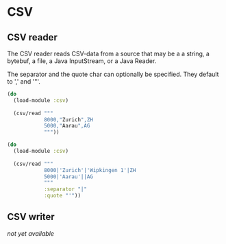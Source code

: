 # CSV


## CSV reader

The CSV reader reads CSV-data from a source that may be a a string, a bytebuf,
a file, a Java InputStream, or a Java Reader.

The separator and the quote char can optionally be specified. They default to
',' and '"'.


```clojure
(do
  (load-module :csv)
  
  (csv/read """
            8000,"Zurich",ZH
            5000,"Aarau",AG
            """)) 
```


```clojure
(do
  (load-module :csv)
  
  (csv/read """
            8000|'Zurich'|'Wipkingen 1'|ZH
            5000|'Aarau'||AG
            """
            :separator "|" 
            :quote "'")) 
```


## CSV writer

_not yet available_
